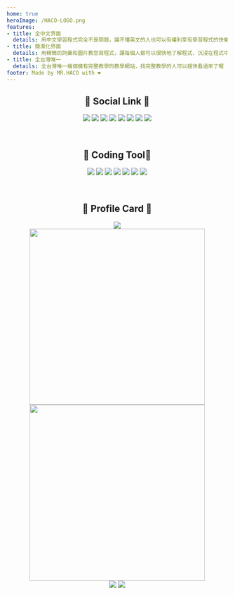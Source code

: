 ```yaml
---
home: true
heroImage: /HACO-LOGO.png
features:
- title: 全中文界面
  details: 用中文學習程式完全不是問題，讓不懂英文的人也可以有權利享有學習程式的快樂
- title: 簡潔化界面
  details: 用精簡的詞彙和圖片教您寫程式，讓每個人都可以很快地了解程式，沉浸在程式中
- title: 全台灣唯一
  details: 全台灣唯一幾個擁有完整教學的教學網站，找完整教學的人可以趕快看過來了喔
footer: Made by MR.HACO with ❤️
---
```


<h2 align="center">🔗 Social Link 🔗</h2>

<p align="center">
  <a href="mailto:jasonytonlinecomeandsee@gmail.com" target="_blanket"><img src="https://icons.iconarchive.com/icons/dtafalonso/android-lollipop/64/Gmail-icon.png"/></a>
  <a href="https://www.youtube.com/c/HACO8888/" target="_blanket"><img src="https://i.imgur.com/kk27I6n.png"/></a>
  <a href="https://discord.com/users/508964901415550976/" target="_blanket"><img src="https://i.imgur.com/XaAYKfF.png"/></a>
  <a href="https://www.facebook.com/Jasonlindino/" target="_blanket"><img src="https://i.imgur.com/QSbGZlp.png"/></a>
  <a href="https://www.instagram.com/jason_lin_0222/" target="_blanket"><img src="/icon/3721672-instagram_108066.png"/></a>
  <a href="https://twitter.com/MRHACO8888" target="_blanket"><img src="https://i.imgur.com/0OImlv3.png"/></a>
  <a href="https://www.reddit.com/user/DevelopmentHealthy48" target="_blanket"><img src="https://i.imgur.com/ridAHl2.png"/></a>
  <a href="https://open.spotify.com/user/31bph3i2ybq5mzicui3cxvfghpmu" target="_blanket"><img src="https://i.imgur.com/6bxPJal.png"/></a>
</p>

<br>

<h2 align="center">🔧 Coding Tool🔧</h2>

<p align="center">
  <img src="https://img.shields.io/badge/OS-Windows-informational?style=flat&logo=windows&logoColor=white&color=2bbc8a"/>
  <img src="https://img.shields.io/badge/Code-Python-informational?style=flat&logo=python&logoColor=white&color=2bbc8a"/>
  <img src="https://img.shields.io/badge/Code-JavaScript-informational?style=flat&logo=javascript&logoColor=white&color=2bbc8a"/>
  <img src="https://img.shields.io/badge/Code-PHP-informational?style=flat&logo=PHP&logoColor=white&color=2bbc8a"/>
  <img src="https://img.shields.io/badge/Code-Vue-informational?style=flat&logo=vue.js&logoColor=white&color=2bbc8a"/>
  <img src="https://img.shields.io/badge/Shell-Bash-informational?style=flat&logo=gnu-bash&logoColor=white&color=2bbc8a"/>
  <img src="https://img.shields.io/badge/Cloud-Replit-informational?style=flat&logo=replit&logoColor=white&color=2bbc8a"/>
</p>

<br>

<h2 align="center">🪪 Profile Card 🪪</h2>

<p align="center">
  <img src="https://github-readme-stats.vercel.app/api/top-langs/?username=anuraghazra&layout=compact&show_icons=true&count_private=true&theme=tokyonight" />
  <br>
  <img src="http://github-readme-streak-stats.herokuapp.com?user=MRHACO&theme=tokyonight&date_format=%5BY.%5Dn.j&fire=DD2727" width="400px" />
  <img src="https://github-readme-stats.vercel.app/api?username=MRHACO&show_icons=true&count_private=true&theme=tokyonight" width="400px" />
  <br>
  <img src="https://github-readme-stats.vercel.app/api/pin/?username=MRHACO&repo=MRHACO&theme=tokyonight" />
  <img src="https://github-readme-stats.vercel.app/api/pin/?username=MRHACO&repo=MR.SHARK&theme=tokyonight" />
</p>

